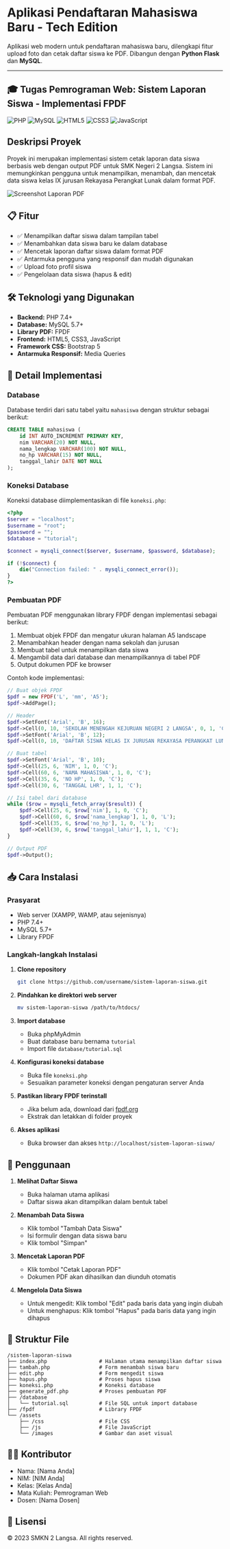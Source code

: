 # Aplikasi Pendaftaran Mahasiswa Baru - Tech Edition

Aplikasi web modern untuk pendaftaran mahasiswa baru, dilengkapi fitur upload foto dan cetak daftar siswa ke PDF. Dibangun dengan **Python Flask** dan **MySQL**.

---

## 🎓 Tugas Pemrograman Web: Sistem Laporan Siswa - Implementasi FPDF

![PHP](https://img.shields.io/badge/PHP-777BB4?style=for-the-badge&logo=php&logoColor=white)
![MySQL](https://img.shields.io/badge/MySQL-005C84?style=for-the-badge&logo=mysql&logoColor=white)
![HTML5](https://img.shields.io/badge/HTML5-E34F26?style=for-the-badge&logo=html5&logoColor=white)
![CSS3](https://img.shields.io/badge/CSS3-1572B6?style=for-the-badge&logo=css3&logoColor=white)
![JavaScript](https://img.shields.io/badge/JavaScript-F7DF1E?style=for-the-badge&logo=javascript&logoColor=black)

## Deskripsi Proyek

Proyek ini merupakan implementasi sistem cetak laporan data siswa berbasis web dengan output PDF untuk SMK Negeri 2 Langsa. Sistem ini memungkinkan pengguna untuk menampilkan, menambah, dan mencetak data siswa kelas IX jurusan Rekayasa Perangkat Lunak dalam format PDF.

![Screenshot Laporan PDF](static/images/docs/pdf-report.png)

## 📋 Fitur

- ✅ Menampilkan daftar siswa dalam tampilan tabel
- ✅ Menambahkan data siswa baru ke dalam database
- ✅ Mencetak laporan daftar siswa dalam format PDF
- ✅ Antarmuka pengguna yang responsif dan mudah digunakan
- ✅ Upload foto profil siswa
- ✅ Pengelolaan data siswa (hapus & edit)

## 🛠️ Teknologi yang Digunakan

- **Backend:** PHP 7.4+
- **Database:** MySQL 5.7+
- **Library PDF:** FPDF
- **Frontend:** HTML5, CSS3, JavaScript
- **Framework CSS:** Bootstrap 5
- **Antarmuka Responsif:** Media Queries

## 📁 Detail Implementasi

### Database

Database terdiri dari satu tabel yaitu `mahasiswa` dengan struktur sebagai berikut:

```sql
CREATE TABLE mahasiswa (
    id INT AUTO_INCREMENT PRIMARY KEY,
    nim VARCHAR(20) NOT NULL,
    nama_lengkap VARCHAR(100) NOT NULL,
    no_hp VARCHAR(15) NOT NULL,
    tanggal_lahir DATE NOT NULL
);
```

### Koneksi Database

Koneksi database diimplementasikan di file `koneksi.php`:

```php
<?php
$server = "localhost";
$username = "root";
$password = "";
$database = "tutorial";

$connect = mysqli_connect($server, $username, $password, $database);

if (!$connect) {
    die("Connection failed: " . mysqli_connect_error());
}
?>
```

### Pembuatan PDF

Pembuatan PDF menggunakan library FPDF dengan implementasi sebagai berikut:

1. Membuat objek FPDF dan mengatur ukuran halaman A5 landscape
2. Menambahkan header dengan nama sekolah dan jurusan
3. Membuat tabel untuk menampilkan data siswa
4. Mengambil data dari database dan menampilkannya di tabel PDF
5. Output dokumen PDF ke browser

Contoh kode implementasi:

```php
// Buat objek FPDF
$pdf = new FPDF('L', 'mm', 'A5');
$pdf->AddPage();

// Header
$pdf->SetFont('Arial', 'B', 16);
$pdf->Cell(0, 10, 'SEKOLAH MENENGAH KEJURUAN NEGERI 2 LANGSA', 0, 1, 'C');
$pdf->SetFont('Arial', 'B', 12);
$pdf->Cell(0, 10, 'DAFTAR SISWA KELAS IX JURUSAN REKAYASA PERANGKAT LUNAK', 0, 1, 'C');

// Buat tabel
$pdf->SetFont('Arial', 'B', 10);
$pdf->Cell(25, 6, 'NIM', 1, 0, 'C');
$pdf->Cell(60, 6, 'NAMA MAHASISWA', 1, 0, 'C');
$pdf->Cell(35, 6, 'NO HP', 1, 0, 'C');
$pdf->Cell(30, 6, 'TANGGAL LHR', 1, 1, 'C');

// Isi tabel dari database
while ($row = mysqli_fetch_array($result)) {
    $pdf->Cell(25, 6, $row['nim'], 1, 0, 'C');
    $pdf->Cell(60, 6, $row['nama_lengkap'], 1, 0, 'L');
    $pdf->Cell(35, 6, $row['no_hp'], 1, 0, 'L');
    $pdf->Cell(30, 6, $row['tanggal_lahir'], 1, 1, 'C');
}

// Output PDF
$pdf->Output();
```

## 📥 Cara Instalasi

### Prasyarat
- Web server (XAMPP, WAMP, atau sejenisnya)
- PHP 7.4+
- MySQL 5.7+
- Library FPDF

### Langkah-langkah Instalasi

1. **Clone repository**
   ```bash
   git clone https://github.com/username/sistem-laporan-siswa.git
   ```

2. **Pindahkan ke direktori web server**
   ```bash
   mv sistem-laporan-siswa /path/to/htdocs/
   ```

3. **Import database**
   - Buka phpMyAdmin
   - Buat database baru bernama `tutorial`
   - Import file `database/tutorial.sql`

4. **Konfigurasi koneksi database**
   - Buka file `koneksi.php`
   - Sesuaikan parameter koneksi dengan pengaturan server Anda

5. **Pastikan library FPDF terinstall**
   - Jika belum ada, download dari [fpdf.org](http://www.fpdf.org/)
   - Ekstrak dan letakkan di folder proyek

6. **Akses aplikasi**
   - Buka browser dan akses `http://localhost/sistem-laporan-siswa/`

## 🚀 Penggunaan

1. **Melihat Daftar Siswa**
   - Buka halaman utama aplikasi
   - Daftar siswa akan ditampilkan dalam bentuk tabel

2. **Menambah Data Siswa**
   - Klik tombol "Tambah Data Siswa"
   - Isi formulir dengan data siswa baru
   - Klik tombol "Simpan"

3. **Mencetak Laporan PDF**
   - Klik tombol "Cetak Laporan PDF"
   - Dokumen PDF akan dihasilkan dan diunduh otomatis

4. **Mengelola Data Siswa**
   - Untuk mengedit: Klik tombol "Edit" pada baris data yang ingin diubah
   - Untuk menghapus: Klik tombol "Hapus" pada baris data yang ingin dihapus

## 📄 Struktur File

```
/sistem-laporan-siswa
├── index.php                 # Halaman utama menampilkan daftar siswa
├── tambah.php                # Form menambah siswa baru
├── edit.php                  # Form mengedit siswa
├── hapus.php                 # Proses hapus siswa
├── koneksi.php               # Koneksi database
├── generate_pdf.php          # Proses pembuatan PDF
├── /database
│   └── tutorial.sql          # File SQL untuk import database
├── /fpdf                     # Library FPDF
└── /assets
    ├── /css                  # File CSS
    ├── /js                   # File JavaScript
    └── /images               # Gambar dan aset visual
```

## 👨‍💻 Kontributor

- Nama: [Nama Anda]
- NIM: [NIM Anda]
- Kelas: [Kelas Anda]
- Mata Kuliah: Pemrograman Web
- Dosen: [Nama Dosen]

## 📝 Lisensi

© 2023 SMKN 2 Langsa. All rights reserved.



